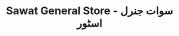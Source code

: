 ---
title: "Sawat General Store - سوات جنرل اسٹور"
url: /karachi/sawat-general-store-swt-jnrl-sttwr/
shop: general
---